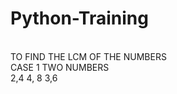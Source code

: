 # Python-Training

<br> TO FIND THE LCM OF THE NUMBERS 
<BR> CASE 1 TWO NUMBERS
<BR> 2,4    4, 8    3,6
  
  
  
  

